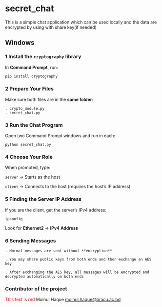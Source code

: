 # secret_chat
This is a simple chat application which can be used locally and the data are encrypted by using with share key(if needed)

## **Windows**


### 1 Install the `cryptography` library
In **Command Prompt**, run:  
```bash
pip install cryptography
```
### 2 Prepare Your Files

Make sure both files are in the **same folder**:
```
. crypto_module.py
. secret_chat.py
```

### 3 Run the Chat Program

Open two Command Prompt windows and run in each:
```
python secret_chat.py
``` 

### 4 Choose Your Role

When prompted, type:

`server` → Starts as the host

`client` → Connects to the host (requires the host’s IP address)

### 5 Finding the Server IP Address

If you are the client, get the server’s IPv4 address:
```
ipconfig
```

Look for **Ethernet2** → **IPv4 Address**


### 6 Sending Messages
```
. Normal messages are sent without **encryption** 

. You may share public keys from both ends and then exchange an AES key

. After exchanging the AES key, all messages will be encrypted and decrypted automatically on both ends 

```


### Contributor of the project
<span style="color: red;">This text is red</span>
Moinul Haque
   moinul.haque@bracu.ac.bd
